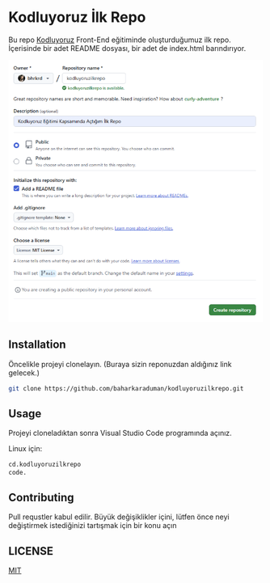 # Kodluyoruz İlk Repo 
Bu repo [Kodluyoruz](kodluyoruz.org) Front-End eğitiminde oluşturduğumuz ilk repo. İçerisinde bir adet README dosyası, bir adet de index.html barındırıyor.

![github](img/kodluyoruzilkrepo.png)

## Installation
Öncelikle projeyi clonelayın. (Buraya sizin reponuzdan aldığınız link gelecek.)
```bash
git clone https://github.com/baharkaraduman/kodluyoruzilkrepo.git
```

## Usage
Projeyi cloneladıktan sonra Visual Studio Code programında açınız.

Linux için:
```linux
cd.kodluyoruzilkrepo
code.
```

## Contributing
Pull requstler kabul edilir. Büyük değişiklikler içini, lütfen önce neyi değiştirmek istediğinizi tartışmak için bir konu açın

## LICENSE
[MIT](https://choosealicense.com/licenses/mit/)